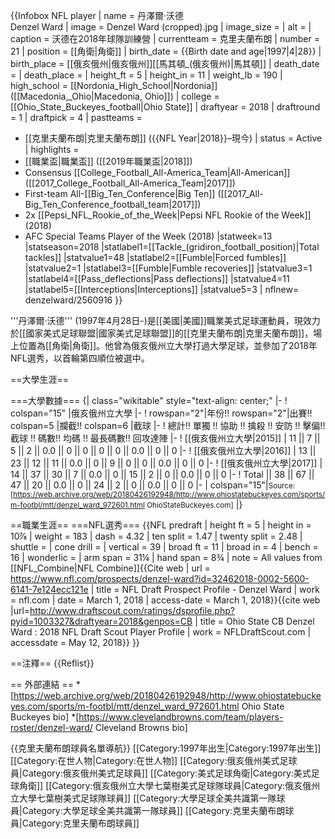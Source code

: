 {{Infobox NFL player
| name                = 丹澤爾·沃德<br/>Denzel Ward
| image               = Denzel Ward (cropped).jpg
| image_size          = 
| alt                 = 
| caption             = 沃德在2018年球隊訓練營
| currentteam        = 克里夫蘭布朗
| number              = 21
| position            = [[角衛|角衛]]
| birth_date          = {{Birth date and age|1997|4|28}}
| birth_place         = [[俄亥俄州|俄亥俄州]][[馬其頓_(俄亥俄州)|馬其頓]]
| death_date          = 
| death_place         = 
| height_ft           = 5
| height_in           = 11
| weight_lb           = 190
| high_school         = [[Nordonia_High_School|Nordonia]] ([[Macedonia,_Ohio|Macedonia, Ohio]])
| college             = [[Ohio_State_Buckeyes_football|Ohio State]]
| draftyear           = 2018
| draftround          = 1
| draftpick           = 4
| pastteams           = 
* [[克里夫蘭布朗|克里夫蘭布朗]] ({{NFL Year|2018}}–現今)
| status              = Active
| highlights          = 
* [[職業盃|職業盃]] ([[2019年職業盃|2018]])
* Consensus [[College_Football_All-America_Team|All-American]] ([[2017_College_Football_All-America_Team|2017]])
* First-team All-[[Big_Ten_Conference|Big Ten]] ([[2017_All-Big_Ten_Conference_football_team|2017]])
* 2x [[Pepsi_NFL_Rookie_of_the_Week|Pepsi NFL Rookie of the Week]] (2018)
* AFC Special Teams Player of the Week (2018)
|statweek=13
|statseason=2018
|statlabel1=[[Tackle_(gridiron_football_position)|Total tackles]] 
|statvalue1=48
|statlabel2=[[Fumble|Forced fumbles]] 
|statvalue2=1
|statlabel3=[[Fumble|Fumble recoveries]]
|statvalue3=1
|statlabel4=[[Pass_deflections|Pass deflections]] 
|statvalue4=11
|statlabel5=[[Interceptions|Interceptions]] 
|statvalue5=3
| nflnew= denzelward/2560916
}}

'''丹澤爾·沃德''' (1997年4月28日-)是[[美國|美國]]職業美式足球運動員，現效力於[[國家美式足球聯盟|國家美式足球聯盟]]的[[克里夫蘭布朗|克里夫蘭布朗]]，場上位置為[[角衛|角衛]]。他曾為俄亥俄州立大學打過大學足球，並參加了2018年NFL選秀，以首輪第四順位被選中。

==大學生涯==

===大學數據===
{| class="wikitable" style="text-align: center;"
|-
! colspan="15" |俄亥俄州立大學
|-
! rowspan="2"|年份!! rowspan="2"|出賽!! colspan=5 |攔截!! colspan=6 |截球
|-
! 總計!! 單獨 !! 協助 !! 擒殺 !! 安防 !! 擊偏!! 截球 !! 碼數!! 均碼 !! 最長碼數!! 回攻達陣
|-
! [[俄亥俄州立大學|2015]]
| 11 || 7 || 5 || 2 || 0.0 || 0 || 0 || 0 || 0 || 0.0 || 0 || 0
|-
! [[俄亥俄州立大學|2016]]
| 13 || 23 || 12 || 11 || 0.0 || 0 || 9 || 0 || 0 || 0.0 || 0 || 0
|-
! [[俄亥俄州立大學|2017]]
| 14 || 37 || 30 || 7 || 0.0 || 0 || 15 || 2 || 0 || 0.0 || 0 || 0
|-
! Total || 38 || 67 || 47 || 20 || 0.0 || 0 || 24 || 2 || 0 || 0.0 || 0 || 0
|-
| colspan="15"|<small>Source: [https://web.archive.org/web/20180426192948/http://www.ohiostatebuckeyes.com/sports/m-footbl/mtt/denzel_ward_972601.html OhioStateBuckeyes.com]</small>
|}

==職業生涯==
===NFL選秀===
{{NFL predraft
|    height ft = 5
|    height in = 10⅞
|       weight = 183
|         dash = 4.32
|    ten split = 1.47
| twenty split = 2.48
|      shuttle = 
|   cone drill = 
|     vertical = 39
|     broad ft = 11
|     broad in = 4
|        bench = 16
|    wonderlic = 
|     arm span = 31¼
|    hand span = 8¾
|         note = All values from [[NFL_Combine|NFL Combine]]<ref>{{Cite web | url = https://www.nfl.com/prospects/denzel-ward?id=32462018-0002-5600-6141-7e124ecc121e | title = NFL Draft Prospect Profile - Denzel Ward | work = nfl.com | date = March 1, 2018 | access-date = March 1, 2018}}</ref><ref>{{cite web |url=http://www.draftscout.com/ratings/dsprofile.php?pyid=1003327&draftyear=2018&genpos=CB | title = Ohio State CB Denzel Ward : 2018 NFL Draft Scout Player Profile | work = NFLDraftScout.com | accessdate = May 12, 2018}}</ref>
}}


==注釋==
{{Reflist}}

== 外部連結 ==
*[https://web.archive.org/web/20180426192948/http://www.ohiostatebuckeyes.com/sports/m-footbl/mtt/denzel_ward_972601.html Ohio State Buckeyes bio]
*[https://www.clevelandbrowns.com/team/players-roster/denzel-ward/ Cleveland Browns bio]



{{克里夫蘭布朗球員名單導航}}
[[Category:1997年出生|Category:1997年出生]]
[[Category:在世人物|Category:在世人物]]
[[Category:俄亥俄州美式足球員|Category:俄亥俄州美式足球員]]
[[Category:美式足球角衛|Category:美式足球角衛]]
[[Category:俄亥俄州立大學七葉樹美式足球隊球員|Category:俄亥俄州立大學七葉樹美式足球隊球員]]
[[Category:大學足球全美共識第一隊球員|Category:大學足球全美共識第一隊球員]]
[[Category:克里夫蘭布朗球員|Category:克里夫蘭布朗球員]]